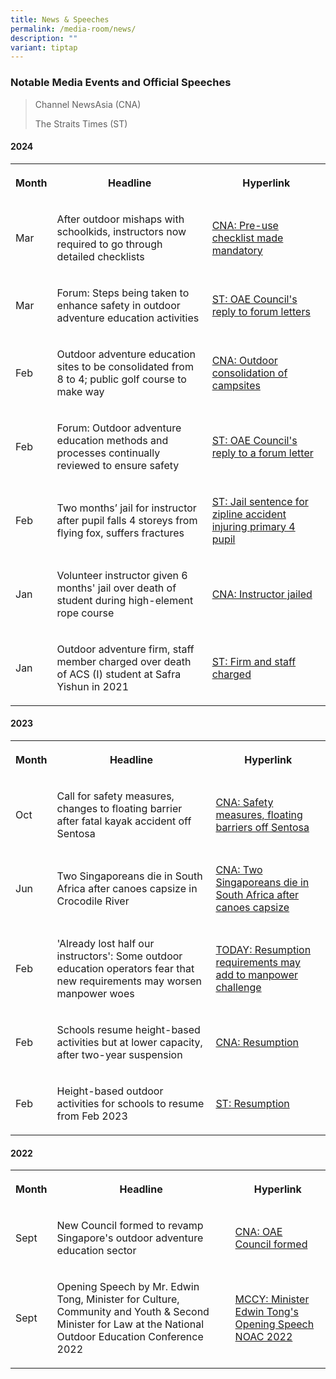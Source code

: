 ```yaml
---
title: News & Speeches
permalink: /media-room/news/
description: ""
variant: tiptap
---
```

<h3><strong>Notable Media Events and Official Speeches</strong></h3>
<blockquote>
<p>Channel NewsAsia (CNA)</p>
<p>The Straits Times (ST)</p>
</blockquote>
<h4>2024</h4>
<table style="minWidth: 75px">
<colgroup>
<col>
<col>
<col>
</colgroup>
<tbody>
<tr>
<th rowspan="1" colspan="1">
<p>Month</p>
</th>
<th rowspan="1" colspan="1">
<p>Headline</p>
</th>
<th rowspan="1" colspan="1">
<p>Hyperlink</p>
</th>
</tr>
<tr>
<td rowspan="1" colspan="1">
<p>Mar</p>
</td>
<td rowspan="1" colspan="1">
<p>After outdoor mishaps with schoolkids, instructors now required to go
through detailed checklists</p>
</td>
<td rowspan="1" colspan="1">
<p><a href="https://www.channelnewsasia.com/singapore/outdoor-instructors-checklists-schools-students-rope-course-flying-fox-4191296" rel="noopener noreferrer nofollow" target="_blank">CNA: Pre-use checklist made mandatory</a>
</p>
</td>
</tr>
<tr>
<td rowspan="1" colspan="1">
<p>Mar</p>
</td>
<td rowspan="1" colspan="1">
<p>Forum: Steps being taken to enhance safety in outdoor adventure education
activities</p>
</td>
<td rowspan="1" colspan="1">
<p><a href="https://www.straitstimes.com/opinion/forum/forum-steps-being-taken-to-enhance-safety-in-outdoor-adventure-education-activities" rel="noopener noreferrer nofollow" target="_blank">ST: OAE Council's reply to forum letters</a>
</p>
</td>
</tr>
<tr>
<td rowspan="1" colspan="1">
<p>Feb</p>
</td>
<td rowspan="1" colspan="1">
<p>Outdoor adventure education sites to be consolidated from 8 to 4; public
golf course to make way</p>
</td>
<td rowspan="1" colspan="1">
<p><a href="https://www.channelnewsasia.com/singapore/mandai-golf-course-outdoor-adventure-learning-centre-sites-moe-4141566" rel="noopener noreferrer nofollow" target="_blank">CNA: Outdoor consolidation of campsites</a>
</p>
</td>
</tr>
<tr>
<td rowspan="1" colspan="1">
<p>Feb</p>
</td>
<td rowspan="1" colspan="1">
<p>Forum: Outdoor adventure education methods and processes continually reviewed
to ensure safety</p>
</td>
<td rowspan="1" colspan="1">
<p><a href="https://www.straitstimes.com/opinion/forum/forum-outdoor-adventure-education-methods-and-processes-continually-reviewed-to-ensure-safety" rel="noopener noreferrer nofollow" target="_blank">ST: OAE Council's reply to a forum letter</a>
</p>
</td>
</tr>
<tr>
<td rowspan="1" colspan="1">
<p>Feb</p>
</td>
<td rowspan="1" colspan="1">
<p>Two months’ jail for instructor after pupil falls 4 storeys from flying
fox, suffers fractures</p>
</td>
<td rowspan="1" colspan="1">
<p><a href="https://www.straitstimes.com/singapore/two-months-jail-for-instructor-after-pupil-falls-4-storeys-from-flying-fox-suffers-fractures" rel="noopener noreferrer nofollow" target="_blank">ST: Jail sentence for zipline accident injuring primary 4 pupil</a>
</p>
</td>
</tr>
<tr>
<td rowspan="1" colspan="1">
<p>Jan</p>
</td>
<td rowspan="1" colspan="1">
<p>Volunteer instructor given 6 months' jail over death of student during
high-element rope course</p>
</td>
<td rowspan="1" colspan="1">
<p><a href="https://www.channelnewsasia.com/singapore/safra-instructor-acsi-student-rope-obstacle-course-death-4047391" rel="noopener noreferrer nofollow" target="_blank">CNA: Instructor jailed</a>
</p>
</td>
</tr>
<tr>
<td rowspan="1" colspan="1">
<p>Jan</p>
</td>
<td rowspan="1" colspan="1">
<p>Outdoor adventure firm, staff member charged over death of ACS (I) student
at Safra Yishun in 2021</p>
</td>
<td rowspan="1" colspan="1">
<p><a href="https://www.straitstimes.com/singapore/courts-crime/outdoor-adventure-learning-company-and-staff-member-charged-over-2021-student-death-at-yishun-safra" rel="noopener noreferrer nofollow" target="_blank">ST: Firm and staff charged</a>
</p>
</td>
</tr>
</tbody>
</table>
<h4>2023</h4>
<table style="minWidth: 75px">
<colgroup>
<col>
<col>
<col>
</colgroup>
<tbody>
<tr>
<th rowspan="1" colspan="1">
<p>Month</p>
</th>
<th rowspan="1" colspan="1">
<p>Headline</p>
</th>
<th rowspan="1" colspan="1">
<p>Hyperlink</p>
</th>
</tr>
<tr>
<td rowspan="1" colspan="1">
<p>Oct</p>
</td>
<td rowspan="1" colspan="1">
<p>Call for safety measures, changes to floating barrier after fatal kayak
accident off Sentosa</p>
</td>
<td rowspan="1" colspan="1">
<p><a href="/https://www.channelnewsasia.com/singapore/kayak-accident-sentosa-floating-sea-blue-barrier-safety-3882881" rel="noopener noreferrer nofollow" target="_blank">CNA: Safety measures, floating barriers off Sentosa</a>
</p>
</td>
</tr>
<tr>
<td rowspan="1" colspan="1">
<p>Jun</p>
</td>
<td rowspan="1" colspan="1">
<p>Two Singaporeans die in South Africa after canoes capsize in Crocodile
River</p>
</td>
<td rowspan="1" colspan="1">
<p><a href="https://www.channelnewsasia.com/singapore/two-singapore-tourists-die-canoe-south-africa-crocodile-river-drown-3574351" rel="noopener noreferrer nofollow" target="_blank">CNA: Two Singaporeans die in South Africa after canoes capsize</a>
</p>
</td>
</tr>
<tr>
<td rowspan="1" colspan="1">
<p>Feb</p>
</td>
<td rowspan="1" colspan="1">
<p>'Already lost half our instructors': Some outdoor education operators
fear that new requirements may worsen manpower woes</p>
</td>
<td rowspan="1" colspan="1">
<p><a href="https://www.todayonline.com/singapore/outdoor-education-instructors-manpower-woes-2100841" rel="noopener noreferrer nofollow" target="_blank">TODAY: Resumption requirements may add to manpower challenge</a>
</p>
</td>
</tr>
<tr>
<td rowspan="1" colspan="1">
<p>Feb</p>
</td>
<td rowspan="1" colspan="1">
<p>Schools resume height-based activities but at lower capacity, after two-year
suspension</p>
</td>
<td rowspan="1" colspan="1">
<p><a href="https://www.channelnewsasia.com/singapore/schools-resume-height-based-activities-lower-capacity-after-two-year-suspension-3246221" rel="noopener noreferrer nofollow" target="_blank">CNA: Resumption</a>
</p>
</td>
</tr>
<tr>
<td rowspan="1" colspan="1">
<p>Feb</p>
</td>
<td rowspan="1" colspan="1">
<p>Height-based outdoor activities for schools to resume from Feb 2023</p>
</td>
<td rowspan="1" colspan="1">
<p><a href="https://www.straitstimes.com/singapore/height-based-outdoor-activities-for-schools-to-resume-from-feb-2023" rel="noopener noreferrer nofollow" target="_blank">ST: Resumption</a>
</p>
</td>
</tr>
</tbody>
</table>
<h4>2022</h4>
<table style="minWidth: 75px">
<colgroup>
<col>
<col>
<col>
</colgroup>
<tbody>
<tr>
<th rowspan="1" colspan="1">
<p>Month</p>
</th>
<th rowspan="1" colspan="1">
<p>Headline</p>
</th>
<th rowspan="1" colspan="1">
<p>Hyperlink</p>
</th>
</tr>
<tr>
<td rowspan="1" colspan="1">
<p>Sept</p>
</td>
<td rowspan="1" colspan="1">
<p>New Council formed to revamp Singapore's outdoor adventure education sector</p>
</td>
<td rowspan="1" colspan="1">
<p><a href="https://www.channelnewsasia.com/singapore/council-outdoor-adventure-education-safety-infrastructure-2955191" rel="noopener noreferrer nofollow" target="_blank">CNA: OAE Council formed</a>
</p>
</td>
</tr>
<tr>
<td rowspan="1" colspan="1">
<p>Sept</p>
</td>
<td rowspan="1" colspan="1">
<p>Opening Speech by Mr. Edwin Tong, Minister for Culture, Community and
Youth &amp; Second Minister for Law at the National Outdoor Education Conference
2022</p>
</td>
<td rowspan="1" colspan="1">
<p><a href="https://www.mccy.gov.sg/about-us/news-and-resources/speeches/2022/nov/national-outdoor-education-conference-2022-on-22-september-2022" rel="noopener noreferrer nofollow" target="_blank">MCCY: Minister Edwin Tong's Opening Speech NOAC 2022</a>
</p>
</td>
</tr>
</tbody>
</table>
<h4></h4>
<p></p>
